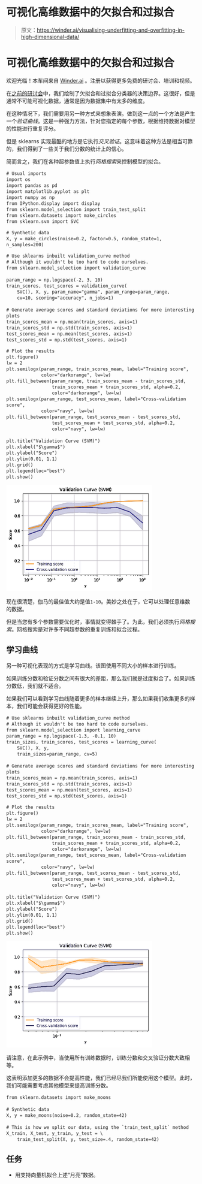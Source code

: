 # 可视化高维数据中的欠拟合和过拟合

> 原文：<https://winder.ai/visualising-underfitting-and-overfitting-in-high-dimensional-data/>

# 可视化高维数据中的欠拟合和过拟合

欢迎光临！本车间来自 [Winder.ai](https://Winder.ai/?utm_source=winderresearch&utm_medium=notebook&utm_campaign=workshop&utm_term=individual) 。注册以获得更多免费的研讨会、培训和视频。

在[之前的研讨会](https://winder.ai/501-over-and-underfitting/)中，我们绘制了欠拟合和过拟合分类器的决策边界。这很好，但是通常不可能可视化数据，通常是因为数据集中有太多的维度。

在这种情况下，我们需要用另一种方式来想象表演。做到这一点的一个方法是产生一个*验证曲线*。这是一种强力方法，针对您指定的每个参数，根据维持数据对模型的性能进行重复评分。

但是 sklearns 实现最酷的地方是它执行*交叉验证*。这意味着这种方法是相当可靠的，我们得到了一些关于我们分数的统计上的信心。

简而言之，我们在各种超参数值上执行*网格搜索*来控制模型的拟合。

```
# Usual imports
import os
import pandas as pd
import matplotlib.pyplot as plt
import numpy as np
from IPython.display import display
from sklearn.model_selection import train_test_split
from sklearn.datasets import make_circles
from sklearn.svm import SVC 
```

```
# Synthetic data
X, y = make_circles(noise=0.2, factor=0.5, random_state=1, n_samples=200) 
```

```
# Use sklearns inbuilt validation_curve method
# Although it wouldn't be too hard to code ourselves.
from sklearn.model_selection import validation_curve

param_range = np.logspace(-2, 3, 10)
train_scores, test_scores = validation_curve(
    SVC(), X, y, param_name="gamma", param_range=param_range,
    cv=10, scoring="accuracy", n_jobs=1)

# Generate average scores and standard deviations for more interesting plots
train_scores_mean = np.mean(train_scores, axis=1)
train_scores_std = np.std(train_scores, axis=1)
test_scores_mean = np.mean(test_scores, axis=1)
test_scores_std = np.std(test_scores, axis=1) 
```

```
# Plot the results
plt.figure()
lw = 2
plt.semilogx(param_range, train_scores_mean, label="Training score",
             color="darkorange", lw=lw)
plt.fill_between(param_range, train_scores_mean - train_scores_std,
                 train_scores_mean + train_scores_std, alpha=0.2,
                 color="darkorange", lw=lw)
plt.semilogx(param_range, test_scores_mean, label="Cross-validation score",
             color="navy", lw=lw)
plt.fill_between(param_range, test_scores_mean - test_scores_std,
                 test_scores_mean + test_scores_std, alpha=0.2,
                 color="navy", lw=lw)

plt.title("Validation Curve (SVM)")
plt.xlabel("$\gamma$")
plt.ylabel("Score")
plt.ylim(0.01, 1.1)
plt.grid()
plt.legend(loc="best")
plt.show() 
```

![png](img/2f8332fd6b06fa62cda93351e154ebf3.png)

现在很清楚，伽马的最佳值大约是值`1-10`。美妙之处在于，它可以处理任意维数的数据。

但是当您有多个参数需要优化时，事情就变得棘手了。为此，我们必须执行*网格搜索*。网格搜索是对许多不同超参数的重复训练和拟合过程。

## 学习曲线

另一种可视化表现的方式是学习曲线。该图使用不同大小的样本进行训练。

如果训练分数和验证分数之间有很大的差距，那么我们就是过度拟合了。如果训练分数低，我们就不适合。

如果我们可以看到学习曲线随着更多的样本继续上升，那么如果我们收集更多的样本，我们可能会获得更好的性能。

```
# Use sklearns inbuilt validation_curve method
# Although it wouldn't be too hard to code ourselves.
from sklearn.model_selection import learning_curve
param_range = np.logspace(-1.3, -0.1, 10)
train_sizes, train_scores, test_scores = learning_curve(
    SVC(), X, y,
    train_sizes=param_range, cv=5)

# Generate average scores and standard deviations for more interesting plots
train_scores_mean = np.mean(train_scores, axis=1)
train_scores_std = np.std(train_scores, axis=1)
test_scores_mean = np.mean(test_scores, axis=1)
test_scores_std = np.std(test_scores, axis=1) 
```

```
# Plot the results
plt.figure()
lw = 2
plt.semilogx(param_range, train_scores_mean, label="Training score",
             color="darkorange", lw=lw)
plt.fill_between(param_range, train_scores_mean - train_scores_std,
                 train_scores_mean + train_scores_std, alpha=0.2,
                 color="darkorange", lw=lw)
plt.semilogx(param_range, test_scores_mean, label="Cross-validation score",
             color="navy", lw=lw)
plt.fill_between(param_range, test_scores_mean - test_scores_std,
                 test_scores_mean + test_scores_std, alpha=0.2,
                 color="navy", lw=lw)

plt.title("Validation Curve (SVM)")
plt.xlabel("$\gamma$")
plt.ylabel("Score")
plt.ylim(0.01, 1.1)
plt.grid()
plt.legend(loc="best")
plt.show() 
```

![png](img/6bbf921db7ae6be90b46eb0a44e48f65.png)

请注意，在此示例中，当使用所有训练数据时，训练分数和交叉验证分数大致相等。

这表明添加更多的数据不会提高性能，我们已经尽我们所能使用这个模型。此时，我们可能需要考虑其他模型来提高训练分数。

```
from sklearn.datasets import make_moons

# Synthetic data
X, y = make_moons(noise=0.2, random_state=42)

# This is how we split our data, using the `train_test_split` method
X_train, X_test, y_train, y_test = \
    train_test_split(X, y, test_size=.4, random_state=42) 
```

## 任务

*   用支持向量机拟合上述“月亮”数据。